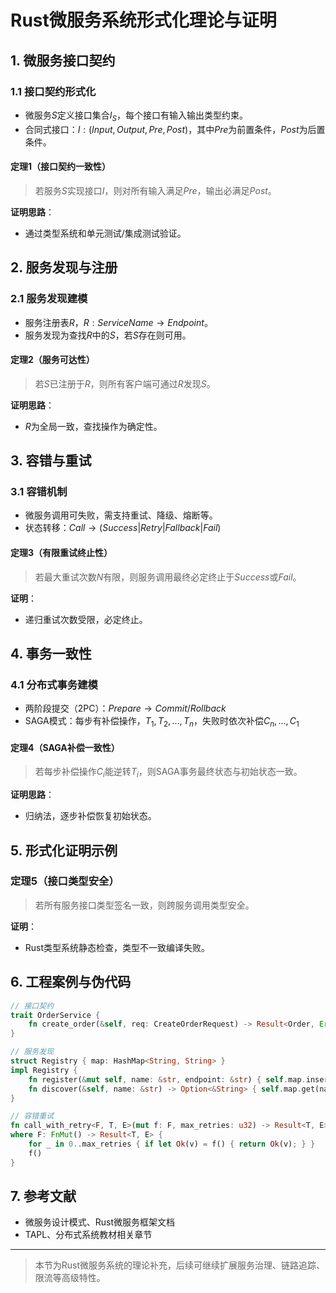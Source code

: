 # Rust微服务系统形式化理论与证明

## 1. 微服务接口契约

### 1.1 接口契约形式化

- 微服务$S$定义接口集合$I_S$，每个接口有输入输出类型约束。
- 合同式接口：$I: (Input, Output, Pre, Post)$，其中$Pre$为前置条件，$Post$为后置条件。

#### 定理1（接口契约一致性）
>
> 若服务$S$实现接口$I$，则对所有输入满足$Pre$，输出必满足$Post$。

**证明思路**：

- 通过类型系统和单元测试/集成测试验证。

## 2. 服务发现与注册

### 2.1 服务发现建模

- 服务注册表$R$，$R: ServiceName \to Endpoint$。
- 服务发现为查找$R$中的$S$，若$S$存在则可用。

#### 定理2（服务可达性）
>
> 若$S$已注册于$R$，则所有客户端可通过$R$发现$S$。

**证明思路**：

- $R$为全局一致，查找操作为确定性。

## 3. 容错与重试

### 3.1 容错机制

- 微服务调用可失败，需支持重试、降级、熔断等。
- 状态转移：$Call \to (Success | Retry | Fallback | Fail)$

#### 定理3（有限重试终止性）
>
> 若最大重试次数$N$有限，则服务调用最终必定终止于$Success$或$Fail$。

**证明**：

- 递归重试次数受限，必定终止。

## 4. 事务一致性

### 4.1 分布式事务建模

- 两阶段提交（2PC）：$Prepare \to Commit/Rollback$
- SAGA模式：每步有补偿操作，$T_1, T_2, ..., T_n$，失败时依次补偿$C_n, ..., C_1$

#### 定理4（SAGA补偿一致性）
>
> 若每步补偿操作$C_i$能逆转$T_i$，则SAGA事务最终状态与初始状态一致。

**证明思路**：

- 归纳法，逐步补偿恢复初始状态。

## 5. 形式化证明示例

### 定理5（接口类型安全）

>
> 若所有服务接口类型签名一致，则跨服务调用类型安全。

**证明**：

- Rust类型系统静态检查，类型不一致编译失败。

## 6. 工程案例与伪代码

```rust
// 接口契约
trait OrderService {
    fn create_order(&self, req: CreateOrderRequest) -> Result<Order, Error>;
}

// 服务发现
struct Registry { map: HashMap<String, String> }
impl Registry {
    fn register(&mut self, name: &str, endpoint: &str) { self.map.insert(name.to_string(), endpoint.to_string()); }
    fn discover(&self, name: &str) -> Option<&String> { self.map.get(name) }
}

// 容错重试
fn call_with_retry<F, T, E>(mut f: F, max_retries: u32) -> Result<T, E>
where F: FnMut() -> Result<T, E> {
    for _ in 0..max_retries { if let Ok(v) = f() { return Ok(v); } }
    f()
}
```

## 7. 参考文献

- 微服务设计模式、Rust微服务框架文档
- TAPL、分布式系统教材相关章节

---
> 本节为Rust微服务系统的理论补充，后续可继续扩展服务治理、链路追踪、限流等高级特性。
